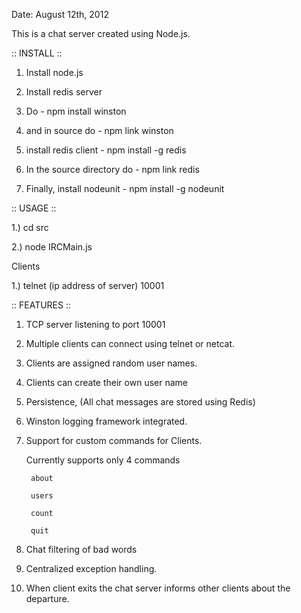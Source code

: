 Date: August 12th, 2012

This is a chat server created using Node.js.

:: INSTALL ::

1. Install node.js

2. Install redis server 

3. Do - npm install winston

4. and in source do - npm link winston

5. install redis client - npm install -g redis 

6. In the source directory do - npm link redis 

7. Finally, install nodeunit - npm install -g nodeunit

:: USAGE ::

1.) cd src

2.) node IRCMain.js

Clients 

1.) telnet (ip address of server) 10001

:: FEATURES ::

1) TCP server listening to port 10001

2) Multiple clients can connect using telnet or netcat.

3) Clients are assigned random user names.

4) Clients can create their own user name

5) Persistence, (All chat messages are stored using Redis)

6) Winston logging framework integrated.

7) Support for custom commands for Clients.

      Currently supports only 4 commands

        about

        users

        count

        quit

8) Chat filtering of bad words

9) Centralized exception handling.

10) When client exits the chat server informs other clients about the departure.

